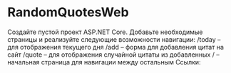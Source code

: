 # RandomQuotesWeb
Создайте пустой проект ASP.NET Core.
Добавьте необходимые страницы и реализуйте следующие возможности навигации:
/today – для отображения текущего дня
/add – форма для добавления цитат на сайт
/quote – для отображения случайной цитаты из добавленных
/ – начальная страница для навигации между остальным
Ссылки:
